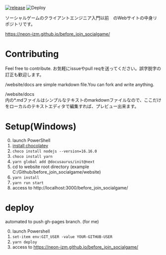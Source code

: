 [![release](https://img.shields.io/github/release/neon-izm/before_join_socialgame.svg?style=flat-square)](https://github.com/neon-izm/before_join_socialgame/releases)  ![Deploy](https://github.com/neon-izm/before_join_socialgame/workflows/Deploy/badge.svg?branch=master)

ソーシャルゲームのクライアントエンジニア入門以前　のWebサイトの中身リポジトリです。

https://neon-izm.github.io/before_join_socialgame/

# Contributing
Feel free to contribute. 
お気軽にissueやpull reqを送ってください。誤字脱字の訂正も歓迎します。

/website/docs
are simple markdown file.You can fork and write anything.

/website/docs  
内の*.mdファイルはシンプルなテキストのmarkdownファイルなので、ここだけをローカルのテキストエディタで編集すれば、プレビュー出来ます。

# Setup(Windows)

0. launch PowerShell
1. [install chocolatey](https://chocolatey.org/install)
2. `choco install nodejs --version=16.16.0`
3. `choco install yarn`
4. `yarn global add @docusaurus/init@next`
5. cd to website root directory (example  C:/Github/before_join_socialgame/website)
6. `yarn install`
7. `yarn run start`
8. access to http://localhost:3000/before_join_socialgame/

# deploy
automated to push gh-pages branch.
(for me)

0. launch Powershell
1. `set-item env:GIT_USER -value YOUR-GITHUB-USER`
2. `yarn deploy`
3. access to https://neon-izm.github.io/before_join_socialgame/



